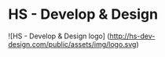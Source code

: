 # HS - Develop &amp; Design

![HS - Develop & Design logo]
(http://hs-dev-design.com/public/assets/img/logo.svg)



